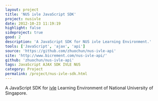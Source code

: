 ```yaml
---
layout: project
title: 'NUS ivle JavaScript SDK'
project: nusivle
date: 2012-10-23 11:19:19
highlight: false
sideproject: true
good: 2
description: 'A JavaScript SDK for NUS ivle Learning Environment.'
tools: ['JavaScript', 'ajax', 'api']
source: 'https://github.com/zhuochun/nus-ivle-api'
site: 'http://www.bicrement.com/nus-ivle-api/'
github: 'zhuochun/nus-ivle-api'
tags: JavaScript AJAX SDK IVLE NUS
category: Project
permalink: /project/nus-ivle-sdk.html
---
```


A JavaScript SDK for [ivle](https://ivle.nus.edu.sg/) Learning Environment of National University of Singapore.
